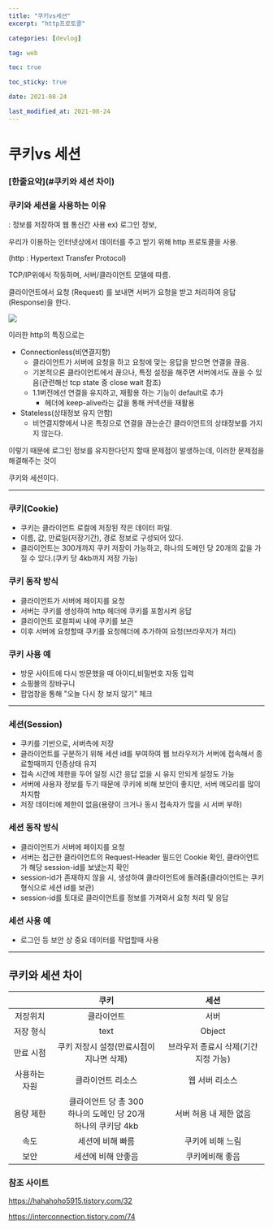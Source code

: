 ```yaml
---
title: "쿠키vs세션"
excerpt: "http프로토콜"

categories: [devlog]

tag: web

toc: true

toc_sticky: true

date: 2021-08-24

last_modified_at: 2021-08-24
---
```




# 쿠키vs 세션



### [한줄요약](#쿠키와 세션 차이)



### 쿠키와 세션을 사용하는 이유

: 정보를 저장하여 웹 통신간 사용 ex) 로그인 정보,



우리가 이용하는 인터넷상에서 데이터를 주고 받기 위해 http 프로토콜을 사용.

(http : Hypertext Transfer Protocol)

TCP/IP위에서 작동하며, 서버/클라이언트 모델에 따름.



클라이언트에서 요청 (Request) 를 보내면 서버가 요청을 받고 처리하여 응답(Response)을 한다.







<img src="https://github.com/cano721/cano721.github.io/blob/master/_posts/md-images/cookieSession/cookieSession.png?raw=true">



이러한 http의 특징으로는



* Connectionless(비연결지향)
  * 클라이언트가 서버에 요청을 하고 요청에 맞는 응답을 받으면 연결을 끊음.
  * 기본적으론 클라이언트에서 끊으나, 특정 설정을 해주면 서버에서도 끊을 수 있음(관련해선 tcp state 중 close wait 참조)
  * 1.1버전에선 연결을 유지하고, 재활용 하는 기능이 default로 추가
    * 헤더에 keep-alive라는 값을 통해 커넥션을 재활용
* Stateless(상태정보 유지 안함)
  * 비연결지향에서 나온 특징으로 연결을 끊는순간 클라이언트의 상태정보를 가지지 않는다.



이렇기 때문에 로그인 정보를 유지한다던지 할때 문제점이 발생하는데, 이러한 문제점을 해결해주는 것이

쿠키와 세션이다.



---







### 쿠키(Cookie)

* 쿠키는 클라이언트 로컬에 저장된 작은 데이터 파일.
* 이름, 값, 만료일(저장기간), 경로 정보로 구성되어 있다.
* 클라이언트는 300개까지 쿠키 저장이 가능하고, 하나의 도메인 당 20개의 값을 가질 수 있다.(쿠키 당 4kb까지 저장 가능)



### 쿠키 동작 방식

* 클라이언트가 서버에 페이지를 요청
* 서버는 쿠키를 생성하여 http 헤더에 쿠키를 포함시켜 응답
* 클라이언트 로컬피씨 내에 쿠키를 보관
* 이후 서버에 요청할때 쿠키를 요청헤더에 추가하여 요청(브라우저가 처리)



### 쿠키 사용 예

* 방문 사이트에 다시 방문했을 때 아이디,비밀번호 자동 입력
* 쇼핑몰의 장바구니
* 팝업창을 통해 "오늘 다시 창 보지 않기" 체크



---







### 세션(Session)

* 쿠키를 기반으로, 서버측에 저장
* 클라이언트를 구분하기 위해 세션 id를 부여하여 웹 브라우저가 서버에 접속해서 종료할때까지 인증상태 유지
* 접속 시간에 제한을 두어 일정 시간 응답 없을 시 유지 안되게 설정도 가능
* 서버에 사용자 정보를 두기 때문에 쿠키에 비해 보안이 좋지만, 서버 메모리를 많이 차지함
* 저장 데이터에 제한이 없음(용량이 크거나 동시 접속자가 많을 시 서버 부하)



### 세션 동작 방식

* 클라이언트가 서버에 페이지를 요청
* 서버는 접근한 클라이언트의 Request-Header 필드인 Cookie 확인, 클라이언트가 해당 session-id를 보냈는지 확인
* session-id가 존재하지 않을 시, 생성하여 클라이언트에 돌려줌(클라이언트는 쿠키형식으로 세션 id를 보관)
* session-id를 토대로 클라이언트를 정보를 가져와서 요청 처리 및 응답



### 세션 사용 예

* 로그인 등 보안 상 중요 데이터를 작업할때 사용



---







## 쿠키와 세션 차이



|               |                             쿠키                             |                 세션                 |
| :-----------: | :----------------------------------------------------------: | :----------------------------------: |
|   저장위치    |                          클라이언트                          |                 서버                 |
|   저장 형식   |                             text                             |                Object                |
|   만료 시점   |           쿠키 저장시 설정(만료시점이 지나면 삭제)           | 브라우저 종료시 삭제(기간 지정 가능) |
| 사용하는 자원 |                      클라이언트 리소스                       |            웹 서버 리소스            |
|   용량 제한   | 클라이언트 당 총 300<br />하나의 도메인 당 20개<br />하나의 쿠키당 4kb |        서버 허용 내 제한 없음        |
|     속도      |                       세션에 비해 빠름                       |           쿠키에 비해 느림           |
|     보안      |                      세션에 비해 안좋음                      |           쿠키에비해 좋음            |







### 참조 사이트

https://hahahoho5915.tistory.com/32

https://interconnection.tistory.com/74

